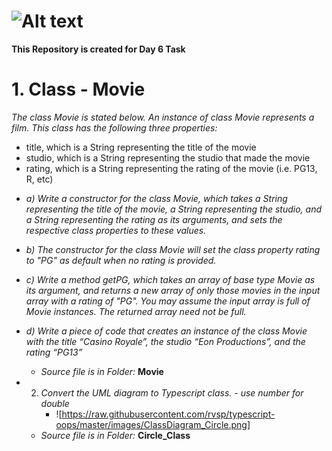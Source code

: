 # ![Alt text](https://miro.medium.com/v2/resize:fit:720/format:webp/1*brNskubmnOlmH7v1BkEStA.png)

**This Repository is created for Day 6 Task**

#  1. Class - Movie

*The class Movie is stated below.*
*An instance of class Movie represents a film.*
*This class has the following three properties:*

- title, which is a String representing the title of the movie
- studio, which is a String representing the studio that made the movie
- rating, which is a String representing the rating of the movie (i.e. PG­13, R, etc)

+ *a) Write a constructor for the class Movie, which takes a String representing the title of the movie, a String representing the studio, and a String representing the rating as its arguments, and sets the respective class properties to these values.*

+ *b) The constructor for the class Movie will set the class property rating to "PG" as default when no rating is provided.*

+ *c) Write a method getPG, which takes an array of base type Movie as its argument, and returns a new array of only those movies in the input array with a rating of "PG". You may assume the input array is full of Movie instances. The returned array need not be full.*

+ *d) Write a piece of code that creates an instance of the class Movie with the title “Casino Royale”, the studio “Eon Productions”, and the rating “PG­13”*

   + *Source file is in Folder:* **Movie**


+ 2. *Convert the UML diagram to Typescript class. - use number for double*
      + ![https://raw.githubusercontent.com/rvsp/typescript-oops/master/images/ClassDiagram_Circle.png]
  
    + *Source file is in Folder:* **Circle_Class**